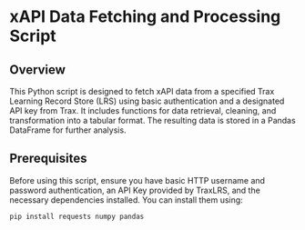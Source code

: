 # xAPI Data Fetching and Processing Script

## Overview

This Python script is designed to fetch xAPI data from a specified Trax Learning Record Store (LRS) using basic authentication and a designated API key from Trax. It includes functions for data retrieval, cleaning, and transformation into a tabular format. The resulting data is stored in a Pandas DataFrame for further analysis.

## Prerequisites

Before using this script, ensure you have basic HTTP username and password authentication, an API Key provided by TraxLRS, and the necessary dependencies installed. You can install them using:

```bash
pip install requests numpy pandas
